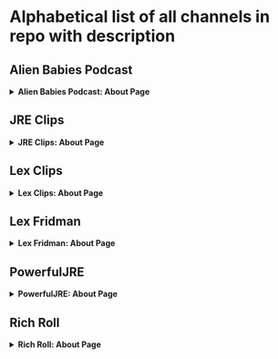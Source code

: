 # Alphabetical list of all channels in repo with description

## Alien Babies Podcast

<details>
<summary><strong>Alien Babies Podcast: About Page</strong></summary>

<details>
<summary><strong>Alien Babies Podcast description</strong></summary>

- Alien Babies Podcast is for the alien babies that like UFOs, ghosts, paranormal experiences, comedy & being an entrepreneur. Like the Joe Rogan Experience minus the politics & more UFOs. We also talk about following your dreams and unplugging from the 9-5 matrix. There is also a LIVE version of this podcast where I interview people about their UFO, ghost, and paranormal experiences in an open minded setting.
- We're all about welcoming people that have had incredible experiences. It's a place to be heard and not judged about the unbelievable things we have seen. Often times when you tell people your stories, they look at you like you're crazy. This podcast gives people a voice and a platform to tell their stories and not feel bad about it.
- Wanna be on the podcast?
  - AlienBabiesPodcast@gmail.com
- LISTEN
  - Spotify https://open.spotify.com/show/2D9g6MHUvg2XQH6dd3qhVO?si=kadkXCy-QKWupo8tgiuayQ
  - www.AlienBabiesPodcast.com
- LIKE
  - Facebook.com/AlienBabiesPodcast
- MERCH
  - www.OutHouseAlien.com
</details>

<details>
<summary><strong>Alien Babies Podcast Details</strong></summary>

- Location:	United States
</details>

<details>
<summary><strong>Alien Babies Podcast Links</strong></summary>

- Links
  - [Spotify](https://open.spotify.com/show/2D9g6MHUvg2XQH6dd3qhVO?si=hb_qyQhASW-uZMQgVD5iRg)
  - [Merch & Alien TV](https://www.outhousealien.com/)
  - [Alien Ad Agency](https://www.inhousealien.com/)
  - [Twitch](https://www.twitch.tv/hiarthuralien)
  - [Instagram](https://www.instagram.com/ArthurAlien/)
  - AlienBabiesPodcast.com
  - [Facebook](https://www.facebook.com/AlienBabiesPodcast)
</details>

</details>

## JRE Clips

<details>
<summary><strong>JRE Clips: About Page</strong></summary>

<details>
<summary><strong>JRE Clips Description</strong></summary>
</details>

<details>
<summary><strong>JRE Clips Biography</strong></summary>
</details>

<details>
<summary><strong>JRE Clips Details</strong></summary>
Location: United States
</details>

<details>
<summary><strong>JRE Clips Links</strong></summary>
</details>

</details>

## Lex Clips

<details>
<summary><strong>Lex Clips: About Page</strong></summary>

<details>
<summary><strong>Lex Clips Description</strong></summary>
Clips from the Lex Fridman podcast. Visit the main channel for full conversations and other videos.
</details>

<details>
<summary><strong>Lex Clips Biography</strong></summary>
</details>

<details>
<summary><strong>Lex Clips Details</strong></summary>
Location: United States
</details>

<details>
<summary><strong>Lex Clips Links</strong></summary>

- [Lex Fridman Main Channel](https://www.youtube.com/lexfridman)
</details>

</details>

## Lex Fridman

<details>
<summary><strong>Lex Fridman: About Page</strong></summary>

<details>
<summary><strong>Lex Fridman Description</strong></summary>
Lex Fridman Podcast and other videos.
</details>

<details>
<summary><strong>Lex Fridman Biography</strong></summary>
</details>

<details>
<summary><strong>Lex Fridman Details</strong></summary>
Location: United States
</details>

<details>
<summary><strong>Lex Fridman Links</strong></summary>

- [Lex Clips Channel](https://www.youtube.com/lexclips)
- [Website](https://lexfridman.com/)
- [Twitter](https://twitter.com/lexfridman)
</details>

</details>

## PowerfulJRE

<details>
<summary><strong>PowerfulJRE: About Page</strong></summary>

<details>
<summary><strong>PowerfulJRE Description</strong></summary>
The Joe Rogan Experience podcast
</details>

<details>
<summary><strong>PowerfulJRE Biography</strong></summary>
</details>

<details>
<summary><strong>PowerfulJRE Details</strong></summary>
</details>

<details>
<summary><strong>PowerfulJRE Links</strong></summary>

- JoeRogan.com
- <strike>[JRE on Spotify](https://open.spotify.com/playlist/318yxsZaEsYnBw64oCecVy)</strike> (looks like old link)
  - [Joe Rogan (artist) on Spotify](https://open.spotify.com/artist/6lrt7LngdzxaQtLIXMraSR)
  - [The Joe Rogan Experience on Spotify](https://open.spotify.com/show/4rOoJ6Egrf8K2IrywzwOMk)
</details>

</details>

## Rich Roll

<details>
<summary><strong>Rich Roll: About Page</strong></summary>

<details>
<summary><strong>Rich Roll Description</strong></summary>
Thanks for stopping by! I used to be an unhealthy corporate lawyer. At 40 I decided to change my life. I switched to a 100% plant-based diet, lost 50 pounds and started exploring human potential across a spectrum of disciplines: ultra-endurance, wellness, nutrition, mindfulness and spirituality.

Now 54, I travel the world sharing what I have learned in talks, books, and on my podcast. I'm also a dad to 4 kids & live in Malibu, California.

MY STUFF
✩ WEBSITE - http://richroll.com
✩ PODCAST: Rich Roll Podcast - http://bit.ly/richrollpod
✩ MEMOIR: Finding Ultra - http://j.mp/findingultrabook
✩ MEAL PLANNER - http://meals.richroll.com
✩ COOKBOOK - The Plantpower Way - http://bit.ly/theplantpowerway
✩ PATREON  - https://www.patreon.com/richroll

SOCIALS
✩ Instagram - http://instagram.com/richroll
✩ Twitter - http://twitter.com/richroll
✩ Facebook - https://www.facebook.com/richrollfans

MAIL
29617 Agoura Rd.
Agoura Hills, CA 91301
</details>

<details>
<summary><strong>Rich Roll Biography</strong></summary>


</details>

<details>
<summary><strong>Rich Roll Details</strong></summary>

For business inquiries: Sign in to see email address
Location: United States
</details>

<details>
<summary><strong>Rich Roll Links</strong></summary>

- richroll.com
- [Rich Roll Podcast](https://podcasts.apple.com/us/podcast/the-rich-roll-podcast/id582272991)
- [Facebook](https://www.facebook.com/richrollfans)
- [Twitter](https://www.twitter.com/#!/richroll)
- [Instagram](https://www.instagram.com/richroll/)
</details>

</detail>
